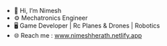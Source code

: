 - 👋 Hi, I’m Nimesh
- ⚙️ Mechatronics Engineer
- 🖥️ Game Developer | Rc Planes & Drones | Robotics
- 🌐 Reach me : www.nimeshherath.netlify.app

<!---
nimeshjh/nimeshjh is a ✨ special ✨ repository because its `README.md` (this file) appears on your GitHub profile.
You can click the Preview link to take a look at your changes.
--->
